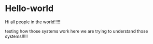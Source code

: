 # Hello-world

Hi all people in the world!!!!!

testing how those systems work
here we are trying to understand those systems!!!!!
